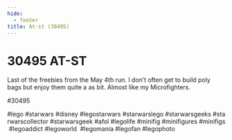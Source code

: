 ```yaml
---
hide:
  - footer
title: At-st (30495)
---
```


# 30495 AT-ST

Last of the freebies from the May 4th run. 
I don’t often get to build poly bags but enjoy them quite a as bit. Almost like my Microfighters. 

#30495 
 
 
#lego #starwars #disney #legostarwars #starwarslego #starwarsgeeks #starwarscollector #starwarsgeek #afol #legolife #minifig #minifigures #minifigs #legoaddict #legoworld  #legomania #legofan #legophoto 

